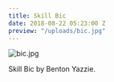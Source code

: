 ```yaml
---
title: Skill Bic
date: 2018-08-22 05:23:00 Z
preview: "/uploads/bic.jpg"
---
```


![bic.jpg](/uploads/bic.jpg)

Skill Bic by Benton Yazzie.
